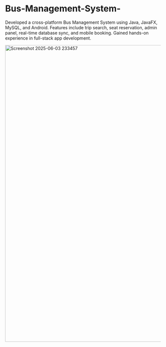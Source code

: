 # Bus-Management-System-
Developed a cross-platform Bus Management System using Java, JavaFX, MySQL, and Android. Features include trip search, seat reservation, admin panel, real-time database sync, and mobile booking. Gained hands-on experience in full-stack app development.

<img width="959" alt="Screenshot 2025-06-03 233457" src="https://github.com/user-attachments/assets/4748161e-7211-4195-b693-5441b8d18d4c" />
